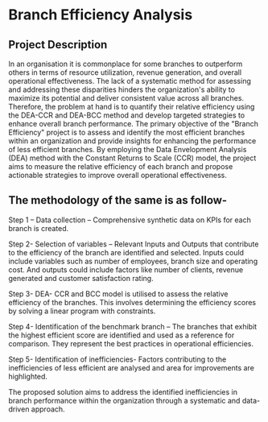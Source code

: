 # Branch Efficiency Analysis

## Project Description 
In an organisation it is commonplace for some branches to outperform others in terms of resource utilization, revenue generation, and overall operational effectiveness. The lack of a systematic method for assessing and addressing these disparities hinders the organization's ability to maximize its potential and deliver consistent value across all branches. Therefore, the problem at hand is to quantify their relative efficiency using the DEA-CCR and DEA-BCC method and develop targeted strategies to enhance overall branch performance.
The primary objective of the "Branch Efficiency" project is to assess and identify the most efficient branches within an organization and provide insights for enhancing the performance of less efficient branches. By employing the Data Envelopment Analysis (DEA) method with the Constant Returns to Scale (CCR) model, the project aims to measure the relative efficiency of each branch and propose actionable strategies to improve overall operational effectiveness.

## The methodology of the same is as follow- 
Step 1 – Data collection – Comprehensive synthetic data on KPIs for each branch is created.  

Step 2- Selection of variables – Relevant Inputs and Outputs that contribute to the efficiency of the branch are identified and selected. Inputs could include variables such as number of employees, branch size and operating cost. And outputs could include factors like number of clients, revenue generated and customer satisfaction rating.  

Step 3- DEA- CCR and BCC model is utilised to assess the relative efficiency of the branches. This involves determining the efficiency scores by solving a linear program with constraints.  

Step 4- Identification of the benchmark branch – The branches that exhibit the highest efficient score are identified and used as a reference for comparison. They represent the best practices in operational efficiencies.  

Step 5- Identification of inefficiencies- Factors contributing to the inefficiencies of less efficient are analysed and area for improvements are highlighted.  

The proposed solution aims to address the identified inefficiencies in branch performance within the organization through a systematic and data-driven approach.

